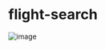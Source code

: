 # flight-search

![image](https://github.com/preetikumari560/flight-search/assets/99315911/dd68d03e-d84b-402a-ba54-1417404ac97c)
